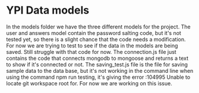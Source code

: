 # YPI Data models

In the models folder we have the three different models for the project. The user and answers model contain the password salting code, but it's not tested yet, so there is a slight chance that the code needs a modification. For now we are trying to test to see if the data in the models are being saved. Still struggle with that code for now. The connection.js file just contains the code that connects mongodb to mongoose and returns a text to show if it's connected or not. The saving_test.js file is the file for saving sample data to the data base, but it's not working in the command line when using the command npm run testing, it's giving the error <embedded>:104995 Unable to locate git workspace root for. For now we are working on this issue. 
